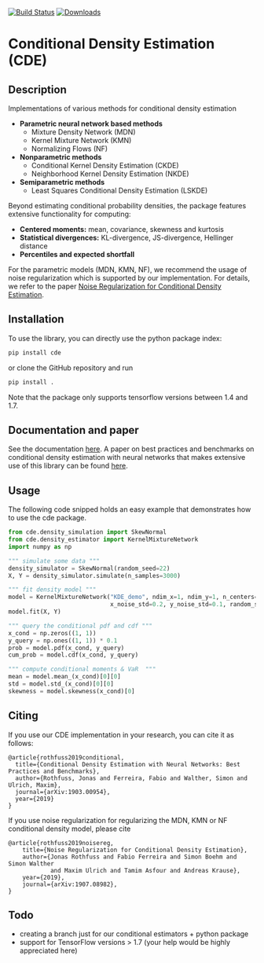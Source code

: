 [![Build Status](https://travis-ci.org/freelunchtheorem/Conditional_Density_Estimation.svg?branch=master)](https://travis-ci.org/freelunchtheorem/Conditional_Density_Estimation) [![Downloads](https://pepy.tech/badge/cde)](https://pepy.tech/project/cde)

# Conditional Density Estimation (CDE)

## Description
Implementations of various methods for conditional density estimation

* **Parametric neural network based methods**
    * Mixture Density Network (MDN)
    * Kernel Mixture Network (KMN)
    * Normalizing Flows (NF)
* **Nonparametric methods**
    * Conditional Kernel Density Estimation (CKDE)
    * Neighborhood Kernel Density Estimation (NKDE)
* **Semiparametric methods**
    * Least Squares Conditional Density Estimation (LSKDE)
    
Beyond estimating conditional probability densities, the package features extensive functionality for computing:
* **Centered moments:** mean, covariance, skewness and kurtosis
* **Statistical divergences:** KL-divergence, JS-divergence, Hellinger distance
* **Percentiles and expected shortfall**

For the parametric models (MDN, KMN, NF), we recommend the usage of noise regularization which is supported by our implementation. For details, we refer to the paper [Noise Regularization for Conditional Density Estimation](https://arxiv.org/abs/1907.08982).

## Installation

To use the library, you can directly use the python package index:
```bash
pip install cde
```
or clone the GitHub repository and run 
```bash
pip install .
``` 
Note that the package only supports tensorflow versions between 1.4 and 1.7.
## Documentation and paper
See the documentation [here](https://freelunchtheorem.github.io/Conditional_Density_Estimation). A paper on best practices and benchmarks on conditional density estimation with neural networks that makes extensive use of this library can be found [here](https://arxiv.org/abs/1903.00954).

## Usage
The following code snipped holds an easy example that demonstrates how to use the cde package.
```python
from cde.density_simulation import SkewNormal
from cde.density_estimator import KernelMixtureNetwork
import numpy as np

""" simulate some data """
density_simulator = SkewNormal(random_seed=22)
X, Y = density_simulator.simulate(n_samples=3000)

""" fit density model """
model = KernelMixtureNetwork("KDE_demo", ndim_x=1, ndim_y=1, n_centers=50,
                             x_noise_std=0.2, y_noise_std=0.1, random_seed=22)
model.fit(X, Y)

""" query the conditional pdf and cdf """
x_cond = np.zeros((1, 1))
y_query = np.ones((1, 1)) * 0.1
prob = model.pdf(x_cond, y_query)
cum_prob = model.cdf(x_cond, y_query)

""" compute conditional moments & VaR  """
mean = model.mean_(x_cond)[0][0]
std = model.std_(x_cond)[0][0]
skewness = model.skewness(x_cond)[0]
```
## Citing
If you use our CDE implementation in your research, you can cite it as follows:

```
@article{rothfuss2019conditional,
  title={Conditional Density Estimation with Neural Networks: Best Practices and Benchmarks},
  author={Rothfuss, Jonas and Ferreira, Fabio and Walther, Simon and Ulrich, Maxim},
  journal={arXiv:1903.00954},
  year={2019}
}

```
If you use noise regularization for regularizing the MDN, KMN or NF conditional density model, please cite
```
@article{rothfuss2019noisereg,
    title={Noise Regularization for Conditional Density Estimation},
    author={Jonas Rothfuss and Fabio Ferreira and Simon Boehm and Simon Walther 
            and Maxim Ulrich and Tamim Asfour and Andreas Krause},
    year={2019},
    journal={arXiv:1907.08982},
}
```

## Todo
- creating a branch just for our conditional estimators + python package
- support for TensorFlow versions > 1.7 (your help would be highly appreciated here)
